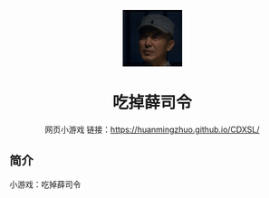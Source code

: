 <p align="center">
  <a href="https://xingye.me/game/eatkano"><img src="https://github.com/huanmingzhuo/CDXSL/blob/main/static/image/ClickBefore.png?raw=true" width="105" height="100" alt="EatKano"></a>
</p>
<div align="center">

# 吃掉薛司令

网页小游戏
链接：https://huanmingzhuo.github.io/CDXSL/
</div>


## 简介

小游戏：吃掉薛司令
